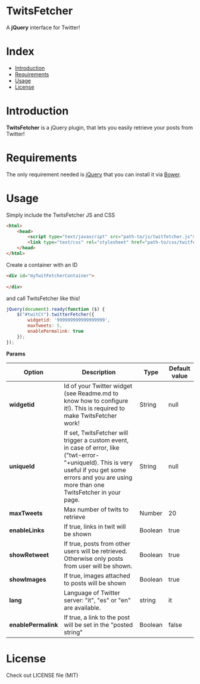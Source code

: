 TwitsFetcher
============

A **jQuery** interface for Twitter!

# Index

  - [Introduction](#introduction)
  - [Requirements](#requirements)
  - [Usage](#usage)
  - [License](#license)

# Introduction

**TwitsFetcher** is a jQuery plugin, that lets you easily retrieve your posts from Twitter!

# Requirements

The only requirement needed is [jQuery](https://jquery.com/download/) that you can install it via [Bower](http://bower.io/).

# Usage

Simply include the TwitsFetcher JS and CSS
```html
<html>
    <head>
        <script type="text/javascript" src="path-to/js/twitfetcher.js"></script>
        <link type="text/css" rel="stylesheet" href="path-to/css/twitfetcher.css" />
    </head>
</html>
```
Create a container with an ID
```html
<div id="myTwitFetcherContainer">
    
</div>
```
and call TwitsFetcher like this!

```javascript
jQuery(document).ready(function ($) {
    $("#twitCt").twitterFetcher({
        widgetid: '999999999999999999', 
        maxTweets: 5,
        enablePermalink: true
    });
});
```
**Params**

| Option | Description | Type | Default value |
| --- | --- | --- | --- |
| **widgetid** | Id of your Twitter widget (see Readme.md to know how to configure it!). This is required to make TwitsFetcher work! | String | null |
| **uniqueId** | If set, TwitsFetcher will trigger a custom event, in case of error, like ("twt-error-"+uniqueId). This is very useful if you get some errors and you are using more than one TwitsFetcher in your page. | String | null |
| **maxTweets** | Max number of twits to retrieve | Number | 20 |
| **enableLinks** | If true, links in twit will be shown | Boolean | true |
| **showRetweet** | If true, posts from other users will be retrieved. Otherwise only posts from user will be shown. | Boolean | true |
| **showImages** | If true, images attached to posts will be shown | Boolean | true |
| **lang** | Language of Twitter server: "it", "es" or "en" are available. | string | it |
| **enablePermalink** | If true, a link to the post will be set in the "posted string" | Boolean | false |

# License

Check out LICENSE file (MIT)
